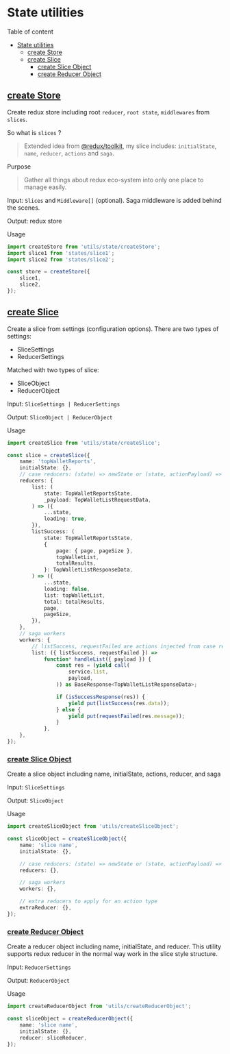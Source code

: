 # State utilities

Table of content

-   [State utilities](#state-utilities)
    -   [create Store](#create-store)
    -   [create Slice](#create-slice)
        -   [create Slice Object](#create-slice-object)
        -   [create Reducer Object](#create-reducer-object)

## [create Store](./createStore.ts)

Create redux store including root `reducer`, `root state`, `middlewares` from `slices`.

So what is `slices` ?

> Extended idea from [@redux/toolkit](https://redux-toolkit.js.org), my slice includes: `initialState`, `name`, `reducer`, `actions` and `saga`.

Purpose

> Gather all things about redux eco-system into only one place to manage easily.

Input: `Slices` and `Middleware[]` (optional). Saga middleware is added behind the scenes.

Output: redux store

Usage

```typescript
import createStore from 'utils/state/createStore';
import slice1 from 'states/slice1';
import slice2 from 'states/slice2';

const store = createStore({
    slice1,
    slice2,
});
```

## [create Slice](./createSlice.ts)

Create a slice from settings (configuration options).
There are two types of settings:

-   SliceSettings
-   ReducerSettings

Matched with two types of slice:

-   SliceObject
-   ReducerObject

Input: `SliceSettings | ReducerSettings`

Output: `SliceObject | ReducerObject`

Usage

```typescript
import createSlice from 'utils/state/createSlice';

const slice = createSlice({
    name: 'topWalletReports',
    initialState: {},
    // case reducers: (state) => newState or (state, actionPayload) => newState
    reducers: {
        list: (
            state: TopWalletReportsState,
            _payload: TopWalletListRequestData,
        ) => ({
            ...state,
            loading: true,
        }),
        listSuccess: (
            state: TopWalletReportsState,
            {
                page: { page, pageSize },
                topWalletList,
                totalResults,
            }: TopWalletListResponseData,
        ) => ({
            ...state,
            loading: false,
            list: topWalletList,
            total: totalResults,
            page,
            pageSize,
        }),
    },
    // saga workers
    workers: {
        // listSuccess, requestFailed are actions injected from case reducers
        list: ({ listSuccess, requestFailed }) =>
            function* handleList({ payload }) {
                const res = (yield call(
                    service.list,
                    payload,
                )) as BaseResponse<TopWalletListResponseData>;

                if (isSuccessResponse(res)) {
                    yield put(listSuccess(res.data));
                } else {
                    yield put(requestFailed(res.message));
                }
            },
    },
});
```

### [create Slice Object](./createSliceObject.ts)

Create a slice object including name, initialState, actions, reducer, and saga

Input: `SliceSettings`

Output: `SliceObject`

Usage

```typescript
import createSliceObject from 'utils/createSliceObject';

const sliceObject = createSliceObject({
    name: 'slice name',
    initialState: {},

    // case reducers: (state) => newState or (state, actionPayload) => newState
    reducers: {},

    // saga workers
    workers: {},

    // extra reducers to apply for an action type
    extraReducer: {},
});
```

### [create Reducer Object](./createReducerObject.ts)

Create a reducer object including name, initialState, and reducer.
This utility supports redux reducer in the normal way work in the slice style structure.

Input: `ReducerSettings`

Output: `ReducerObject`

Usage

```typescript
import createReducerObject from 'utils/createReducerObject';

const sliceObject = createReducerObject({
    name: 'slice name',
    initialState: {},
    reducer: sliceReducer,
});
```
